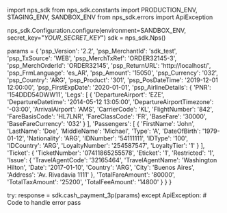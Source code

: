 import nps_sdk
from nps_sdk.constants import PRODUCTION_ENV, STAGING_ENV, SANDBOX_ENV
from nps_sdk.errors import ApiException

nps_sdk.Configuration.configure(environment=SANDBOX_ENV,
                            secret_key="_YOUR_SECRET_KEY_")
sdk = nps_sdk.Nps()

params = {
    'psp_Version': '2.2',
    'psp_MerchantId': 'sdk_test',
    'psp_TxSource': 'WEB',
    'psp_MerchTxRef': 'ORDER32145-3',
    'psp_MerchOrderId': 'ORDER32145',
    'psp_ReturnURL': 'http://localhost/',
    'psp_FrmLanguage': 'es_AR',
    'psp_Amount': '15050',
    'psp_Currency': '032',
    'psp_Country': 'ARG',
    'psp_Product': '301',
    'psp_PosDateTime': '2019-12-01 12:00:00',
    'psp_FirstExpDate': '2020-01-01',
    'psp_AirlineDetails': {
        'PNR': '154DDD54DWW11',
        'Legs': [
            {
                'DepartureAirport': 'EZE',
                'DepartureDatetime': '2014-05-12 13:05:00',
                'DepartureAirportTimezone': '-03:00',
                'ArrivalAirport': 'AMS',
                'CarrierCode': 'KL',
                'FlightNumber': '842',
                'FareBasisCode': 'HL7LNR',
                'FareClassCode': 'FR',
                'BaseFare': '30000',
                'BaseFareCurrency': '032'
            }
        ],
        'Passengers': [
            {
                'FirstName': 'John',
                'LastName': 'Doe',
                'MiddleName': 'Michael',
                'Type': 'A',
                'DateOfBirth': '1979-01-12',
                'Nationality': 'ARG',
                'IDNumber': '54111111',
                'IDType': '100',
                'IDCountry': 'ARG',
                'LoyaltyNumber': '254587547',
                'LoyaltyTier': '1'
            }
        ],
        'Ticket': {
            'TicketNumber': '07411865255578',
            'Eticket': '1',
            'Restricted': '1',
            'Issue': {
                'TravelAgentCode': '32165464',
                'TravelAgentName': 'Washington Hilton',
                'Date': '2017-01-10',
                'Country': 'ARG',
                'City': 'Buenos Aires',
                'Address': 'Av. Rivadavia 1111'
                    },
            'TotalFareAmount': '80000',
            'TotalTaxAmount': '25200',
            'TotalFeeAmount': '14800'
            }
    }
}

try: 
    response = sdk.cash_payment_3p(params) 
except ApiException: 
    # Code to handle error 
    pass 

